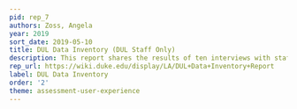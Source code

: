 ```yaml
---
pid: rep_7
authors: Zoss, Angela
year: 2019
sort_date: 2019-05-10
title: DUL Data Inventory (DUL Staff Only)
description: This report shares the results of ten interviews with staff across DUL divisions to learn more about assessment questions and data sources across the libraries
rep_url: https://wiki.duke.edu/display/LA/DUL+Data+Inventory+Report
label: DUL Data Inventory
order: '2'
theme: assessment-user-experience
---
```

